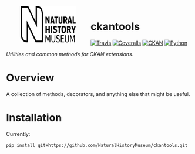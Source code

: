 <img src=".github/nhm-logo.svg" align="left" width="150px" height="100px" hspace="40"/>

# ckantools

[![Travis](https://img.shields.io/travis/NaturalHistoryMuseum/ckantools/main.svg?style=flat-square)](https://travis-ci.org/NaturalHistoryMuseum/ckanext-nhm)
[![Coveralls](https://img.shields.io/coveralls/github/NaturalHistoryMuseum/ckantools/main.svg?style=flat-square)](https://coveralls.io/github/NaturalHistoryMuseum/ckanext-nhm)
[![CKAN](https://img.shields.io/badge/ckan-2.9.5-orange.svg?style=flat-square)](https://github.com/ckan/ckan)
[![Python](https://img.shields.io/badge/python-3.6%20%7C%203.7%20%7C%203.8-blue.svg?style=flat-square)](https://www.python.org/)

_Utilities and common methods for CKAN extensions._


# Overview

A collection of methods, decorators, and anything else that might be useful.

# Installation

Currently:
```shell
pip install git+https://github.com/NaturalHistoryMuseum/ckantools.git
```
